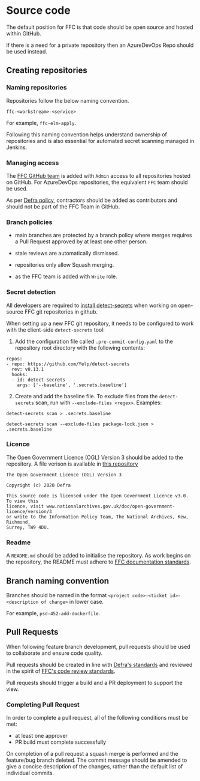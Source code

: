 # Source code
The default position for FFC is that code should be open source and hosted within GitHub.

If there is a need for a private repository then an AzureDevOps Repo should be used instead.

## Creating repositories
### Naming repositories
Repositories follow the below naming convention.

`ffc-<workstream>-<service>`

For example, `ffc-elm-apply`.

Following this naming convention helps understand ownership of repositories and is also essential for automated secret scanning managed in Jenkins.

### Managing access
The [FFC GitHub team](https://github.com/orgs/DEFRA/teams/ffc) is added with `Admin` access to all repositories hosted on GitHub. For AzureDevOps repositories, the equivalent `FFC` team should be used.

As per [Defra policy](https://github.com/DEFRA/dst-guides/tree/master/github), contractors should be added as contributors and should not be part of the FFC Team in GitHub.

### Branch policies
- main branches are protected by a branch policy where merges requires a Pull Request approved by at least one other person.

- stale reviews are automatically dismissed.

- repositories only allow Squash merging.

- as the FFC team is added with `Write` role.

### Secret detection
All developers are required to [install detect-secrets](../guides/developer-laptop-setup/install-detect-secrets.md)
when working on open-source FFC git repositories in github.

When setting up a new FFC git repository, it needs to be configured to work with the client-side `detect-secrets` tool:

1. Add the configuration file called `.pre-commit-config.yaml` to the repository root directory with the following contents:

```
repos:
- repo: https://github.com/Yelp/detect-secrets
  rev: v0.13.1
  hooks:
  - id: detect-secrets
    args: ['--baseline', '.secrets.baseline']
```

2. Create and add the baseline file. To exclude files from the `detect-secrets` scan, run with `--exclude-files <regex>`. Examples:

```
detect-secrets scan > .secrets.baseline
```

```
detect-secrets scan --exclude-files package-lock.json > .secrets.baseline
```

### Licence
The Open Government Licence (OGL) Version 3 should be added to the repository.  A file verison is available in [this repository](../resources/LICENCE)

```
The Open Government Licence (OGL) Version 3

Copyright (c) 2020 Defra

This source code is licensed under the Open Government Licence v3.0. To view this
licence, visit www.nationalarchives.gov.uk/doc/open-government-licence/version/3
or write to the Information Policy Team, The National Archives, Kew, Richmond,
Surrey, TW9 4DU.
```

### Readme
A `README.md` should be added to initialise the repository. As work begins on the repository, the README must adhere to [FFC documentation standards](documentation-standards.md).

## Branch naming convention
Branches should be named in the format `<project code>-<ticket id>-<description of change>` in lower case.

For example, `psd-452-add-dockerfile`.

## Pull Requests
When following feature branch development, pull requests should be used to collaborate and ensure code quality.

Pull requests should be created in line with [Defra's standards](https://github.com/DEFRA/software-development-standards/blob/master/processes/pull_requests.md) and reviewed in the spirit of [FFC's code review standards](code-review.md).

Pull requests should trigger a build and a PR deployment to support the view.

### Completing Pull Request
In order to complete a pull request, all of the following conditions must be met:
- at least one approver
- PR build must complete successfully

On completion of a pull request a squash merge is performed and the feature/bug branch deleted. The commit message should be amended to give a concise description of the changes, rather than the default list of individual commits.

